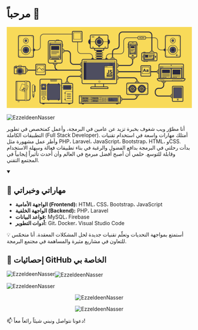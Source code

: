 # مرحباً 👋

![Full Stack Developer](https://raw.githubusercontent.com/muhammadnurulahsan/muhammadnurulahsan/main/ahsan.gif)

<p align="left">
  <img src="https://komarev.com/ghpvc/?username=EzzeldeenNasser&label=عدد%20زيارات%20الملف%20الشخصي&color=blueviolet&style=flat" alt="EzzeldeenNasser" />
</p>

أنا مطوّر ويب شغوف بخبرة تزيد عن عامين في البرمجة، وأعمل كمتخصص في تطوير التطبيقات الكاملة (Full Stack Developer). أمتلك مهارات واسعة في استخدام تقنيات وأطر عمل مشهورة مثل PHP، Laravel، JavaScript، Bootstrap، HTML، وCSS. بدأت رحلتي في البرمجة بدافع الفضول والرغبة في بناء تطبيقات فعالة وسهلة الاستخدام وقابلة للتوسع. حلمي أن أصبح أفضل مبرمج في العالم وأن أُحدث تأثيراً إيجابياً في المجتمع التقني.  

<details open>
  <summary><h2>🌟 مهاراتي وخبراتي</h2></summary>
  
  - **الواجهة الأمامية (Frontend):** HTML، CSS، Bootstrap، JavaScript  
  - **الواجهة الخلفية (Backend):** PHP، Laravel  
  - **قواعد البيانات:** MySQL، Firebase  
  - **أدوات التطوير:** Git، Docker، Visual Studio Code  

💡 أستمتع بمواجهة التحديات وتعلّم تقنيات جديدة لحل المشكلات المعقدة. أنا متحمّس للتعاون في مشاريع مثيرة والمساهمة في مجتمع البرمجة.
</details>

<h2>🔭 إحصائيات GitHub الخاصة بي</h2>
<p>
  <img align="left" src="https://github-readme-stats.vercel.app/api/top-langs?username=EzzeldeenNasser&show_icons=true&locale=ar&layout=compact" alt="EzzeldeenNasser" />
</p>
<p>
  <img align="center" src="https://github-readme-stats.vercel.app/api?username=EzzeldeenNasser&show_icons=true&locale=ar" alt="EzzeldeenNasser" />
</p>

<p align="left">
  <img src="https://github-profile-trophy.vercel.app/?username=EzzeldeenNasser" alt="EzzeldeenNasser" />
</p>

<p align="center">
  <img src="https://github-readme-streak-stats.herokuapp.com/?user=EzzeldeenNasser" alt="EzzeldeenNasser">
</p>

<p align="center">
  <img src="https://github-readme-activity-graph.vercel.app/graph/?username=EzzeldeenNasser&bg_color=RRGGBBAA&title_color=00abf0&color=00abf0&line=00abf0&point=DEDEDE&hide_border=true&custom_title=مخطط%20المساهمات" alt="EzzeldeenNasser"/>
</p>

<p>
  📫 دعونا نتواصل ونبني شيئاً رائعاً معاً!
</p>
